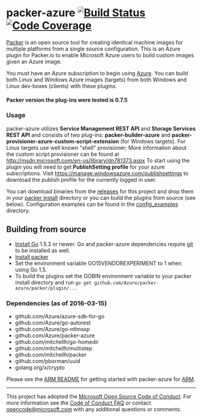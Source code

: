 packer-azure [![Build Status](https://travis-ci.org/Azure/packer-azure.svg)](https://travis-ci.org/Azure/packer-azure) [![Code Coverage](https://githubpackerazure.blob.core.windows.net/codecoverage/coverage.svg)](https://githubpackerazure.blob.core.windows.net/codecoverage/coverage.html)
=============

[Packer](http://www.packer.io/intro/index.html) is an open source tool for creating identical machine images for multiple platforms from a single source configuration.
This is an Azure plugin for Packer.io to enable Microsoft Azure users to build custom images given an Azure image.

You must have an Azure subscription to begin using [Azure](http://azure.microsoft.com).
You can build both Linux and Windows Azure images (targets) from both Windows and Linux dev-boxes (clients) with these plugins.

#### Packer version the plug-ins were tested is 0.7.5

### Usage
packer-azure utilizes **Service Management REST API** and **Storage Services REST API** and consists of two plug-ins: **packer-builder-azure** and **packer-provisioner-azure-custom-script-extension** (for Windows targets). For Linux targets use well known "shell" provisioner; More information about the custom script provisioner can be found at http://msdn.microsoft.com/en-us/library/dn781373.aspx
To start using the plugin you will need to get **PublishSetting profile** for your azure subscriptions. Visit  https://manage.windowsazure.com/publishsettings to download the publish profile for the currently logged in user.

You can download binaries from the [releases](https://github.com/Azure/packer-azure/releases) for this project and drop them in your [packer install](https://packer.io/docs/installation.html) directory or you can build the plugins from source (see below). Configuration examples can be found in the [config_examples](https://github.com/Azure/packer-azure/tree/master/config_examples) directory.

## Building from source
* [Install Go](https://golang.org/doc/install) 1.5.3 or newer. Go and packer-azure dependencies require [git](http://git-scm.com/) to be installed as well.
* [Install packer](https://packer.io/docs/installation.html)
* Set the environment variable GO15VENDOREXPERIMENT to 1 when using Go 1.5.
* To build the plugins set the GOBIN environment variable to your packer install directory and run `go get github.com/Azure/packer-azure/packer/plugin/...`

### Dependencies (as of 2016-03-15)

 * github.com/Azure/azure-sdk-for-go
 * github.com/Azure/go-autorest
 * github.com/Azure/go-ntlmssp
 * github.com/Azure/packer-azure
 * github.com/mitchellh/go-homedir
 * github.com/mitchellh/multistep
 * github.com/mitchellh/packer
 * github.com/pborman/uuid
 * golang.org/x/crypto

Please see the [ARM README](https://github.com/Azure/packer-azure/blob/master/packer/builder/azure/arm/README.md) for
getting started with packer-azure for [ARM](https://azure.microsoft.com/en-us/documentation/articles/resource-group-overview/).

-----
This project has adopted the [Microsoft Open Source Code of Conduct](https://opensource.microsoft.com/codeofconduct/). For more information see the [Code of Conduct FAQ](https://opensource.microsoft.com/codeofconduct/faq/) or contact [opencode@microsoft.com](mailto:opencode@microsoft.com) with any additional questions or comments.
